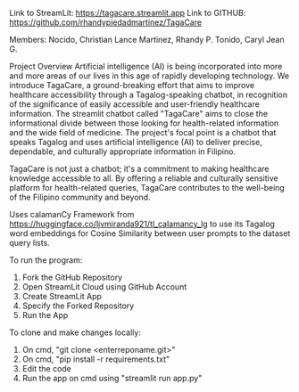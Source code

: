 Link to StreamLit: https://tagacare.streamlit.app
Link to GITHUB: https://github.com/rhandypiedadmartinez/TagaCare

Members:
Nocido, Christian Lance
Martinez,  Rhandy P.
Tonido, Caryl Jean G.

Project  Overview
Artificial intelligence (AI) is being incorporated into more and more areas of our lives in this age of rapidly developing technology. We introduce TagaCare, a ground-breaking effort that aims to improve healthcare accessibility through a Tagalog-speaking chatbot, in recognition of the significance of easily accessible and user-friendly healthcare information.
The streamlit chatbot called "TagaCare" aims to close the informational divide between those looking for health-related information and the wide field of medicine. The project's focal point is a chatbot that speaks Tagalog and uses artificial intelligence (AI) to deliver precise, dependable, and culturally appropriate information in Filipino.

TagaCare is not just a chatbot; it's a commitment to making healthcare knowledge accessible to all. By offering a reliable and culturally sensitive platform for health-related queries, TagaCare contributes to the well-being of the Filipino community and beyond.

Uses calamanCy Framework from https://huggingface.co/ljvmiranda921/tl_calamancy_lg to use its Tagalog word embeddings for Cosine Similarity between user prompts to the dataset query lists.

To run the program:
1. Fork the GitHub Repository
2. Open StreamLit Cloud using GitHub Account
3. Create StreamLit App
4. Specify the Forked Repository
5. Run the App

To clone and make changes locally:
1. On cmd, "git clone <enterreponame.git>"
2. On cmd, "pip install -r requirements.txt"
3. Edit the code
4. Run the app on cmd using "streamlit run app.py"

